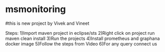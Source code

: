 # msmonitoring
#this is new project by Vivek and Vineet

Steps:
1)Import maven project in eclipse/sts
2)Right click on project run maven clean install
3)Run the projects
4)Install prometheus and graphana docker image
5)Follow the steps from Video
6)For any query connect us
